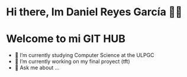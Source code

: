 # Hi there, Im Daniel Reyes García 👨‍💻
# Welcome to mi GIT HUB



- 🌱 I’m currently studying Computer Science at the ULPGC
- 🔭 I’m currently working on my final proyect (tft)
- 💬 Ask me about ...
<!--
**danielreyes9756/danielreyes9756** is a ✨ _special_ ✨ repository because its `README.md` (this file) appears on your GitHub profile.

Here are some ideas to get you started:


- 👯 I’m looking to collaborate on ...
- 🤔 I’m looking for help with ...

- 📫 How to reach me: ...
- 😄 Pronouns: ...
- ⚡ Fun fact: ...
-->
